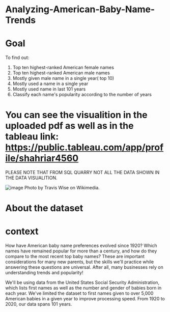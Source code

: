 # Analyzing-American-Baby-Name-Trends


# Goal
To find out:
1. Top ten highest-ranked American female names
2. Top ten highest-ranked American male names
3. Mostly given male name in a single year( top 10)
4. Mostly used a name in a single year
5. Mostly used name in last 101 years
6. Classify each name's popularity according to the number of years

# You can see the visualition in the uploaded pdf as well as in the tableau link: https://public.tableau.com/app/profile/shahriar4560 #
PLEASE NOTE THAT FROM SQL QUARRY NOT ALL THE DATA SHOWN IN THE DATA VISUALITION. 

![image](https://user-images.githubusercontent.com/119105391/208666416-a69abb83-f029-4f68-ad3a-ebc7abdc3208.png)
Photo by Travis Wise on Wikimedia.


# About the dataset
# context

How have American baby name preferences evolved since 1920? Which names have remained popular for more than a century, and how do they compare to the most recent top baby names? These are important considerations for many new parents, but the skills we'll practice while answering these questions are universal. After all, many businesses rely on understanding trends and popularity!

We'll be using data from the United States Social Security Administration, which lists first names as well as the number and gender of babies born in each year. We've limited the dataset to first names given to over 5,000 American babies in a given year to improve processing speed. From 1920 to 2020, our data spans 101 years.
